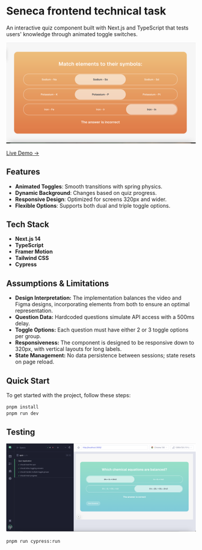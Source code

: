 # Seneca frontend technical task

An interactive quiz component built with Next.js and TypeScript that tests users' knowledge through animated toggle switches.

![Quiz Screenshot](/public/Quiz_Screenshot.png)

[Live Demo →](https://seneca-quiz.vercel.app/)

## Features

- **Animated Toggles**: Smooth transitions with spring physics.
- **Dynamic Background**: Changes based on quiz progress.
- **Responsive Design**: Optimized for screens 320px and wider.
- **Flexible Options**: Supports both dual and triple toggle options.

## Tech Stack

- **Next.js 14**
- **TypeScript**
- **Framer Motion**
- **Tailwind CSS**
- **Cypress**

## Assumptions & Limitations

- **Design Interpretation:** The implementation balances the video and Figma designs, incorporating elements from both to ensure an optimal representation.
- **Question Data:** Hardcoded questions simulate API access with a 500ms delay.
- **Toggle Options:** Each question must have either 2 or 3 toggle options per group.
- **Responsiveness:** The component is designed to be responsive down to 320px, with vertical layouts for long labels.
- **State Management:** No data persistence between sessions; state resets on page reload.

## Quick Start

To get started with the project, follow these steps:

```bash
pnpm install
pnpm run dev
```

## Testing

![Test Screenshot](/public/e2e_test.png)

```bash
pnpm run cypress:run
```
